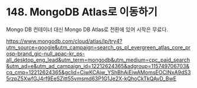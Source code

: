# 148. MongoDB Atlas로 이동하기

Mongo DB 컨테이너 대신 Mongo DB Atlas로 전환에 있어 시작은 무료다. 

https://www.mongodb.com/cloud/atlas/lp/try4?utm_source=google&utm_campaign=search_gs_pl_evergreen_atlas_core_prosp-brand_gic-null_apac-kr_ps-all_desktop_eng_lead&utm_term=mongodb&utm_medium=cpc_paid_search&utm_ad=e&utm_ad_campaign_id=12212624365&adgroup=115749706703&cq_cmp=12212624365&gclid=CjwKCAjw_YShBhAiEiwAMomsEOCINxA9dS35rzpZ5XwfGJ4rf9EeSZjtt55vmsmd63P1G1Je2X-kQhoCkTkQAvD_BwE

